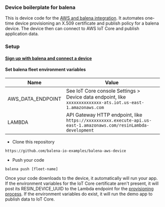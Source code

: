 ### Device boilerplate for balena

This is device code for the [AWS and balena integration](https://github.com/balena-io-examples/balena-aws-lambda). It automates one-time device provisioning an X.509 certificate and publish policy for a balena device. The device then can connect to AWS IoT Core and publish application data.

### Setup

#### [Sign up with balena and connect a device](http://balena.io/docs/learn/getting-started)

#### Set balena fleet environment variables

| Name | Value |
| ---- | ----- |
| AWS_DATA_ENDPOINT | See IoT Core console Settings > Device data endpoint, like `xxxxxxxxxxxxxx-ats.iot.us-east-1.amazonaws.com` |
| LAMBDA | API Gateway HTTP endpoint, like `https://xxxxxxxxxx.execute-api.us-east-1.amazonaws.com/resinLambda-development` |

* Clone this repository
```
https://github.com/balena-io-examples/balena-aws-device
```

* Push your code
```
balena push [fleet-name]
```

Once your code downloads to the device, it automatically will run your app. If the environment variables for the IoT Core certificate aren't present, it will post its RESIN_DEVICE_UUID to the Lambda endpoint for the [provisioning process](https://github.com/balena-io-examples/balena-aws-lambda). If the environment variables do exist, it will run the demo app to publish data to IoT Core.
